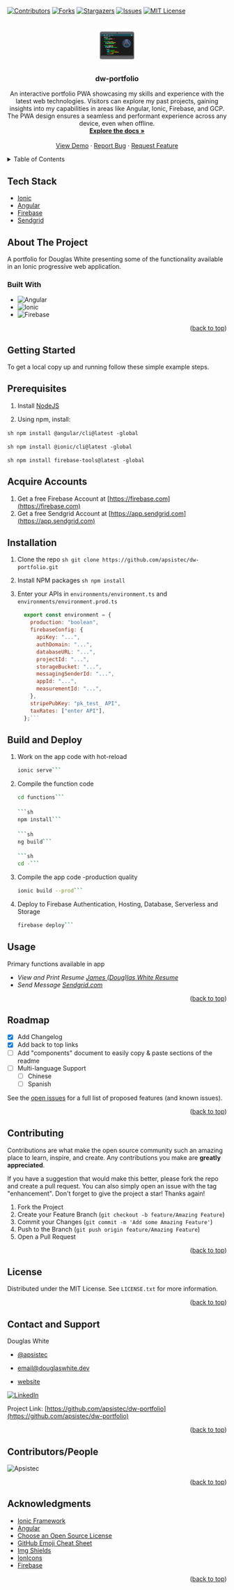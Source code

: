 <!-- Improved compatibility of back to top link: See: https://github.com/apsistec/dw-portfolio/pull/73 -->

<a name="readme-top"></a>

<!--
*** Thanks for checking out the Best-README-Template. If you have a suggestion
*** that would make this better, please fork the repo and create a pull request
*** or simply open an issue with the tag "enhancement".
*** Don't forget to give the project a star!
*** Thanks again! Now go create something AMAZING! :D
-->

<!-- PROJECT SHIELDS -->
<!--
*** I'm using markdown "reference style" links for readability.
*** Reference links are enclosed in brackets [ ] instead of parentheses ( ).
*** See the bottom of this document for the declaration of the reference variables
*** for contributors-url, forks-url, etc. This is an optional, concise syntax you may use.
*** https://www.markdownguide.org/basic-syntax/#reference-style-links
-->

[![Contributors][contributors-shield]][contributors-url]
[![Forks][forks-shield]][forks-url]
[![Stargazers][stars-shield]][stars-url]
[![Issues][issues-shield]][issues-url]
[![MIT License][license-shield]][license-url]

<!-- PROJECT LOGO -->
<br />
<div align="center">
  <a href="https://github.com/apsistec/dw-portfolio">
    <img src="src/assets/computer-code.svg" alt="Logo" width="80" height="80">
  </a>

  <h3 align="center">dw-portfolio</h3>

  <p align="center">
    An interactive portfolio PWA showcasing my skills and experience with the latest web technologies. Visitors can explore my past projects, gaining insights into my capabilities in areas like Angular, Ionic, Firebase, and GCP. The PWA design ensures a seamless and performant experience across any device, even when offline.
    <br />
    <a href="https://github.com/apsistec/dw-portfolio"><strong>Explore the docs »</strong></a>
    <br />
    <br />
    <a href="https://github.com/apsistec/dw-portfolio">View Demo</a>
    ·
    <a href="https://github.com/apsistec/dw-portfolio/issues/new?labels=bug&template=bug-report---.md">Report Bug</a>
    ·
    <a href="https://github.com/apsistec/dw-portfolio/issues/new?labels=enhancement&template=feature-request---.md">Request Feature</a>
  </p>
</div>

<!-- TABLE OF CONTENTS -->

<details>
  <summary>Table of Contents</summary>
  <ol>
 <li>
 <a href="#about-the-project">About the Project</a>
 <ul>
   <li>
   <a href="#built-with">Built With</a>
   </li>
 </ul>
 </li>
 <li><a href="#support">Support</a></li>
 <li>
  <a href="#getting-started">Getting Started</a>
 <ul>
   <li><a href="#prerequisites">Prerequisites</a></li>
   <li><a href="#installation">Installation</a></li>
   </ul>
   </li>
 <li><a href="#usage">Usage</a></li>
 <li><a href="#roadmap">Roadmap</a></li>
 <li><a href="#license">License</a></li>
 <li><a href="#contact">Contact</a></li>
 <li><a href="#acknowledgments">Acknowledgments</a></li>
  </ol>
</details>

## Tech Stack

- [Ionic](https://ionicframework.com)
- [Angular](https://angular.io)
- [Firebase](https://firebase.com)
- [Sendgrid](https://sendgrid.com)

<!-- ABOUT THE PROJECT -->
## About The Project

A portfolio for Douglas White presenting some of the functionality available in
an Ionic progressive web application.

### Built With

- ![Angular](Angular-url)
- ![Ionic](Ionic-url)
- ![Firebase](firebase-url)

<p align="right">(<a href="#readme-top">back to top</a>)</p>

## Getting Started

To get a local copy up and running follow these simple example steps.

## Prerequisites

1. Install
   [NodeJS](https://www.nodejs.com)

2. Using npm, install:

`sh npm install @angular/cli@latest -global`

`sh npm install @ionic/cli@latest -global`

`sh npm install firebase-tools@latest -global`

## Acquire Accounts

1. Get a free Firebase Account at [https://firebase.com](https://firebase.com)
2. Get a free Sendgrid Account at [https://app.sendgrid.com](https://app.sendgrid.com)

## Installation

1. Clone the repo
   `sh git clone https://github.com/apsistec/dw-portfolio.git`

2. Install NPM packages
   `sh npm install`

3. Enter your APIs in `environments/environment.ts` and `environments/environment.prod.ts`

   ````js
     export const environment = {
       production: "boolean",
       firebaseConfig: {
         apiKey: "...",
         authDomain: "...",
         databaseURL: "...",
         projectId: "...",
         storageBucket: "...",
         messagingSenderId: "...",
         appId: "...",
         measurementId: "...",
       },
       stripePubKey: "pk_test_ API",
       taxRates: ["enter API"],
     };```

   ````

## Build and Deploy

1. Work on the app code with hot-reload

   ````sh
   ionic serve```

   ````

2. Compile the function code

   ````sh
   cd functions```

   ```sh
   npm install```

   ```sh
   ng build```

   ```sh
   cd -```

   ````

3. Compile the app code -production quality

   ````sh
   ionic build --prod```

   ````

4. Deploy to Firebase Authentication, Hosting, Database, Serverless and Storage

   ````sh
   firebase deploy```
   ````

<!-- USAGE EXAMPLES -->

## Usage

Primary functions available in app

- _View and Print Resume [James (Doug)las White Resume](src/assets/resume.pdf)_
- _Send Message [Sendgrid.com][sendgrid-url]_

<p align="right">(<a href="#readme-top">back to top</a>)</p>

<!-- ROADMAP -->

## Roadmap

- [x] Add Changelog
- [x] Add back to top links
- [ ] Add "components" document to easily copy & paste sections of the readme
- [ ] Multi-language Support
  - [ ] Chinese
  - [ ] Spanish

See the [open issues](https://github.com/apsistec/dw-portfolio/issues) for a full list of proposed features (and known issues).

<p align="right">(<a href="#readme-top">back to top</a>)</p>

<!-- CONTRIBUTING -->
## Contributing

Contributions are what make the open source community such an amazing place to learn, inspire, and create. Any contributions you make are **greatly appreciated**.

If you have a suggestion that would make this better, please fork the repo and create a pull request. You can also simply open an issue with the tag "enhancement".
Don't forget to give the project a star! Thanks again!

1. Fork the Project
2. Create your Feature Branch (`git checkout -b feature/Amazing Feature`)
3. Commit your Changes (`git commit -m 'Add some Amazing Feature'`)
4. Push to the Branch (`git push origin feature/Amazing Feature`)
5. Open a Pull Request

<p align="right">(<a href="#readme-top">back to top</a>)</p>

<!-- LICENSE -->
## License

Distributed under the MIT License. See `LICENSE.txt` for more information.

<p align="right">(<a href="#readme-top">back to top</a>)</p>

<!-- CONTACT -->
## Contact and Support

Douglas White

- [@apsistec](https://twitter.com/apsistec)

- <email@douglaswhite.dev>

- [website](https://douglaswhite.app)

[![LinkedIn][linkedin-shield]][linkedin-url]

Project Link: [https://github.com/apsistec/dw-portfolio](https://github.com/apsistec/dw-portfolio)

<p align="right">(<a href="#readme-top">back to top</a>)</p>

## Contributors/People

![**Apsistec**][avatar-url]

<p align="right">(<a href="#readme-top">back to top</a>)</p>

<!-- ACKNOWLEDGMENTS -->
## Acknowledgments

- [Ionic Framework][ionic-url]
- [Angular][angular-url]
- [Choose an Open Source License](https://choosealicense.com)
- [GitHub Emoji Cheat Sheet](https://www.webpagefx.com/tools/emoji-cheat-sheet)
- [Img Shields](https://shields.io)
- [IonIcons](https://ionicons.com)
- [Firebase][firebase-url]

<p align="right">(<a href="#readme-top">back to top</a>)</p>

<!-- MARKDOWN LINKS & IMAGES -->
<!-- https://www.markdownguide.org/basic-syntax/#reference-style-links -->

[avatar-url]: https://avatars0.githubusercontent.com/u/6438623?s=400&u=aaaf57f08f5fff530672ecd3a18f26a53f704850&v=4
[angular-url]: https://angular.dev/
[ionic-url]: https://angular.dev/
[firebase-url]: https://firebase.com/
[contributors-shield]: https://img.shields.io/github/contributors/apsistec/dw-portfolio.svg?style=for-the-badge
[contributors-url]: https://github.com/apsistec/dw-portfolio/graphs/contributors
[forks-shield]: https://img.shields.io/github/forks/apsistec/dw-portfolio.svg?style=for-the-badge
[forks-url]: https://github.com/apsistec/dw-portfolio/network/members
[stars-shield]: https://img.shields.io/github/stars/apsistec/dw-portfolio.svg?style=for-the-badge
[stars-url]: https://github.com/apsistec/dw-portfolio/stargazers
[issues-shield]: https://img.shields.io/github/issues/apsistec/dw-portfolio.svg?style=for-the-badge
[issues-url]: https://github.com/apsistec/dw-portfolio/issues
[license-shield]: https://img.shields.io/github/license/apsistec/dw-portfolio.svg?style=for-the-badge
[license-url]: https://github.com/apsistec/dw-portfolio/blob/master/LICENSE.txt
[linkedin-shield]: https://img.shields.io/badge/-LinkedIn-black.svg?style=for-the-badge&logo=linkedin&colorB=555
[linkedin-url]: https://linkedin.com/in/apsistec
[sendgrid-url]: https://sendgrid.co
